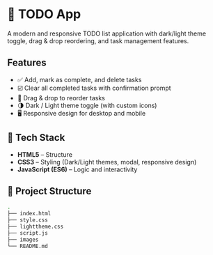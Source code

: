 # 📝 TODO App  

A modern and responsive TODO list application with dark/light theme toggle, drag & drop reordering, and task management features.  
 

##  Features  

- ✅ Add, mark as complete, and delete tasks  
- ☑️ Clear all completed tasks with confirmation prompt  
- 🔄 Drag & drop to reorder tasks  
- 🌗 Dark / Light theme toggle (with custom icons)  
- 🖥️ Responsive design for desktop and mobile  


## 🎨 Tech Stack  

- **HTML5** – Structure  
- **CSS3** – Styling (Dark/Light themes, modal, responsive design)  
- **JavaScript (ES6)** – Logic and interactivity  


## 📂 Project Structure  

```bash
.
├── index.html
├── style.css
├── lighttheme.css
├── script.js
├── images
└── README.md
